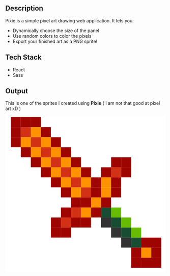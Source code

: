 ## Description 
Pixie is a simple pixel art drawing web application. It lets you: 
* Dynamically choose the size of the panel
* Use random colors to color the pixels
* Export your finished art as a PNG sprite!

## Tech Stack
* React
* Sass

## Output 

This is one of the sprites I created using **Pixie** ( I am not that good at pixel art xD )

![Sword](public/sword.png)
